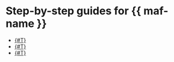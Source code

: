# Step-by-step guides for {{ maf-name }}

* [{#T}](cluster-create.md)
* [{#T}](af-interfaces.md)
* [{#T}](cluster-delete.md)
